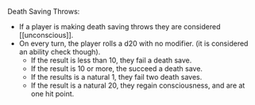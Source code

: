 Death Saving Throws:
-  If a player is making death saving throws they are considered [[unconscious]].
-  On every turn, the player rolls a d20 with no modifier. (it is considered an ability check though). 
	-  If the result is less than 10, they fail a death save.
	-  If the result is 10 or more, the succeed a death save.
	-  If the results is a natural 1, they fail two death saves.
	-  If the result is a natural 20, they regain consciousness, and are at one hit point. 